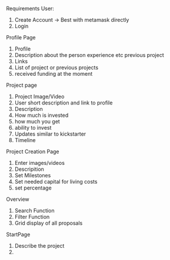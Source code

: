 Requirements
User:
1. Create Account -> Best with metamask directly
2. Login

Profile Page
1. Profile
2. Description about the person experience etc previous project
3. Links 
4. List of project or previous projects
5. received funding at the moment 

Project page
1. Project Image/Video
1. User short description and link to profile 
2. Description 
3. How much is invested
4. how much you get
5. ability to invest
6. Updates similar to kickstarter
7. Timeline

Project Creation Page
1. Enter images/videos
2. Descripition
3. Set Milestones
4. Set needed capital for living costs
5. set percentage

Overview
1. Search Function
2. Filter Function
3. Grid display of all proposals

StartPage
1. Describe the project
2. 

